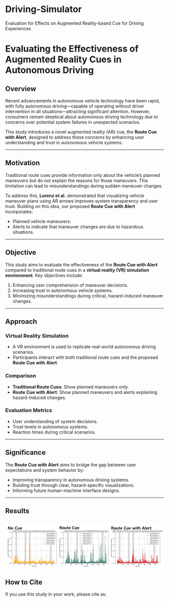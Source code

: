 # Driving-Simulator
Evaluation for Effects on Augmented Reality-based Cue  for Driving Experiences


# Evaluating the Effectiveness of Augmented Reality Cues in Autonomous Driving

## Overview
Recent advancements in autonomous vehicle technology have been rapid, with fully autonomous driving—capable of operating without driver intervention in all situations—attracting significant attention. However, consumers remain skeptical about autonomous driving technology due to concerns over potential system failures in unexpected scenarios.

This study introduces a novel augmented reality (AR) cue, the **Route Cue with Alert**, designed to address these concerns by enhancing user understanding and trust in autonomous vehicle systems.

---

## Motivation
Traditional route cues provide information only about the vehicle’s planned maneuvers but do not explain the reasons for those maneuvers. This limitation can lead to misunderstandings during sudden maneuver changes.

To address this, **Lorenz et al.** demonstrated that visualizing vehicle maneuver plans using AR arrows improves system transparency and user trust. Building on this idea, our proposed **Route Cue with Alert** incorporates:
- Planned vehicle maneuvers.
- Alerts to indicate that maneuver changes are due to hazardous situations.

---

## Objective
This study aims to evaluate the effectiveness of the **Route Cue with Alert** compared to traditional route cues in a **virtual reality (VR) simulation environment**. Key objectives include:
1. Enhancing user comprehension of maneuver decisions.
2. Increasing trust in autonomous vehicle systems.
3. Minimizing misunderstandings during critical, hazard-induced maneuver changes.

---

## Approach
### Virtual Reality Simulation
- A VR environment is used to replicate real-world autonomous driving scenarios.
- Participants interact with both traditional route cues and the proposed **Route Cue with Alert**.

### Comparison
- **Traditional Route Cues**: Show planned maneuvers only.
- **Route Cue with Alert**: Show planned maneuvers and alerts explaining hazard-induced changes.

### Evaluation Metrics
- User understanding of system decisions.
- Trust levels in autonomous systems.
- Reaction times during critical scenarios.

---

## Significance
The **Route Cue with Alert** aims to bridge the gap between user expectations and system behavior by:
- Improving transparency in autonomous driving systems.
- Building trust through clear, hazard-specific visualizations.
- Informing future human-machine interface designs.


---

## Results
 ![HMD rotation for each condition with highlighted obstacle alert area](https://github.com/lenchanti/Driving-Simulator/blob/main/result%20of%20hmd%20rotation%20pilot.png)
---

## How to Cite
If you use this study in your work, please cite as:
